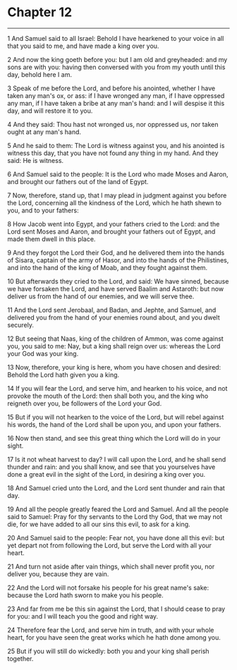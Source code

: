 # Chapter 12

***

1 And Samuel said to all Israel: Behold I have hearkened to your voice in all that you said to me, and have made a king over you.

2 And now the king goeth before you: but I am old and greyheaded: and my sons are with you: having then conversed with you from my youth until this day, behold here I am.

3 Speak of me before the Lord, and before his anointed, whether I have taken any man's ox, or ass: if I have wronged any man, if I have oppressed any man, if I have taken a bribe at any man's hand: and I will despise it this day, and will restore it to you.

4 And they said: Thou hast not wronged us, nor oppressed us, nor taken ought at any man's hand.

5 And he said to them: The Lord is witness against you, and his anointed is witness this day, that you have not found any thing in my hand. And they said: He is witness.

6 And Samuel said to the people: It is the Lord who made Moses and Aaron, and brought our fathers out of the land of Egypt.

7 Now, therefore, stand up, that I may plead in judgment against you before the Lord, concerning all the kindness of the Lord, which he hath shewn to you, and to your fathers:

8 How Jacob went into Egypt, and your fathers cried to the Lord: and the Lord sent Moses and Aaron, and brought your fathers out of Egypt, and made them dwell in this place.

9 And they forgot the Lord their God, and he delivered them into the hands of Sisara, captain of the army of Hasor, and into the hands of the Philistines, and into the hand of the king of Moab, and they fought against them.

10 But afterwards they cried to the Lord, and said: We have sinned, because we have forsaken the Lord, and have served Baalim and Astaroth: but now deliver us from the hand of our enemies, and we will serve thee.

11 And the Lord sent Jerobaal, and Badan, and Jephte, and Samuel, and delivered you from the hand of your enemies round about, and you dwelt securely.

12 But seeing that Naas, king of the children of Ammon, was come against you, you said to me: Nay, but a king shall reign over us: whereas the Lord your God was your king.

13 Now, therefore, your king is here, whom you have chosen and desired: Behold the Lord hath given you a king.

14 If you will fear the Lord, and serve him, and hearken to his voice, and not provoke the mouth of the Lord: then shall both you, and the king who reigneth over you, be followers of the Lord your God.

15 But if you will not hearken to the voice of the Lord, but will rebel against his words, the hand of the Lord shall be upon you, and upon your fathers.

16 Now then stand, and see this great thing which the Lord will do in your sight.

17 Is it not wheat harvest to day? I will call upon the Lord, and he shall send thunder and rain: and you shall know, and see that you yourselves have done a great evil in the sight of the Lord, in desiring a king over you.

18 And Samuel cried unto the Lord, and the Lord sent thunder and rain that day.

19 And all the people greatly feared the Lord and Samuel. And all the people said to Samuel: Pray for thy servants to the Lord thy God, that we may not die, for we have added to all our sins this evil, to ask for a king.

20 And Samuel said to the people: Fear not, you have done all this evil: but yet depart not from following the Lord, but serve the Lord with all your heart.

21 And turn not aside after vain things, which shall never profit you, nor deliver you, because they are vain.

22 And the Lord will not forsake his people for his great name's sake: because the Lord hath sworn to make you his people.

23 And far from me be this sin against the Lord, that I should cease to pray for you: and I will teach you the good and right way.

24 Therefore fear the Lord, and serve him in truth, and with your whole heart, for you have seen the great works which he hath done among you.

25 But if you will still do wickedly: both you and your king shall perish together.


